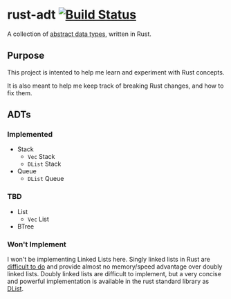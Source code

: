 # rust-adt [![Build Status](https://travis-ci.org/indiv0/rust-adt.svg?branch=master)](https://travis-ci.org/indiv0/rust-adt)
A collection of [abstract data types](http://en.wikipedia.org/wiki/Abstract_data_type), written in Rust.

## Purpose

This project is intented to help me learn and experiment with Rust concepts.

It is also meant to help me keep track of breaking Rust changes, and how to fix them.

## ADTs
### Implemented

* Stack
    * `Vec` Stack
    * `DList` Stack
* Queue
    * `DList` Queue

### TBD

* List
    * `Vec` List
* BTree

### Won't Implement

I won't be implementing Linked Lists here.
Singly linked lists in Rust are [difficult to do](http://people.mozilla.org/~lbergstrom/Korea2013/RustPatterns.pdf) and provide almost no memory/speed advantage over doubly linked lists.
Doubly linked lists are difficult to implement, but a very concise and powerful implementation is available in the rust standard library as [DList](https://github.com/rust-lang/rust/blob/master/src/libcollections/dlist.rs).
